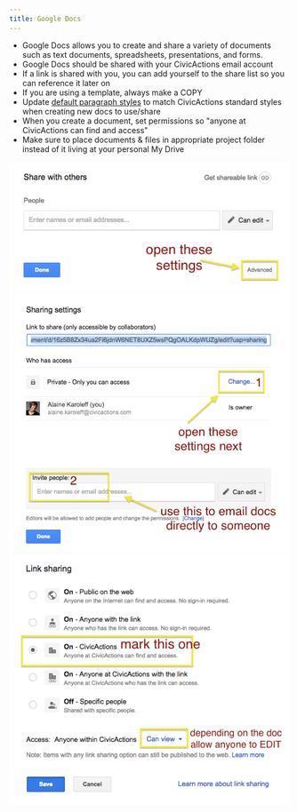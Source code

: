 ```yaml
---
title: Google Docs
---
```


-   Google Docs allows you to create and share a variety of documents such as text documents, spreadsheets, presentations, and forms.
-   Google Docs should be shared with your CivicActions email account
-   If a link is shared with you, you can add yourself to the share list so you can reference it later on
-   If you are using a template, always make a COPY
-   Update [default paragraph styles](https://docs.google.com/document/d/1n1Jdu4vAnO0YCppo9YO2BkSYGyOqUCSJOrfrBBzBPBM/edit#) to match CivicActions standard styles when creating new docs to use/share
-   When you create a document, set permissions so "anyone at CivicActions can find and access"
-   Make sure to place documents & files in appropriate project folder instead of it living at your personal My Drive

![Open settings](../../assets/images/sharing1.png "Open settings")
![Advanced settings](../../assets/images/sharing2.png "Advanced settings")
![Select Link](../../assets/images/sharing3.png "Select link")

